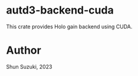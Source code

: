 # autd3-backend-cuda

This crate provides Holo gain backend using CUDA.

# Author

Shun Suzuki, 2023
